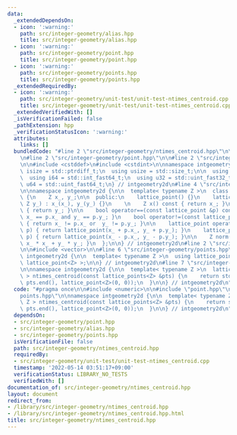 ```yaml
---
data:
  _extendedDependsOn:
  - icon: ':warning:'
    path: src/integer-geometry/alias.hpp
    title: src/integer-geometry/alias.hpp
  - icon: ':warning:'
    path: src/integer-geometry/point.hpp
    title: src/integer-geometry/point.hpp
  - icon: ':warning:'
    path: src/integer-geometry/points.hpp
    title: src/integer-geometry/points.hpp
  _extendedRequiredBy:
  - icon: ':warning:'
    path: src/integer-geometry/unit-test/unit-test-ntimes_centroid.cpp
    title: src/integer-geometry/unit-test/unit-test-ntimes_centroid.cpp
  _extendedVerifiedWith: []
  _isVerificationFailed: false
  _pathExtension: hpp
  _verificationStatusIcon: ':warning:'
  attributes:
    links: []
  bundledCode: "#line 2 \"src/integer-geometry/ntimes_centroid.hpp\"\n\n#include <numeric>\n\
    \n#line 2 \"src/integer-geometry/point.hpp\"\n\n#line 2 \"src/integer-geometry/alias.hpp\"\
    \n\n#include <cstddef>\n#include <cstdint>\n\nnamespace intgeometry2d {\n  using\
    \ isize = std::ptrdiff_t;\n  using usize = std::size_t;\n\n  using i32 = std::int_fast32_t;\n\
    \  using i64 = std::int_fast64_t;\n  using u32 = std::uint_fast32_t;\n  using\
    \ u64 = std::uint_fast64_t;\n} // intgeometry2d\n#line 4 \"src/integer-geometry/point.hpp\"\
    \n\nnamespace intgeometry2d {\n\n  template< typename Z >\n  class lattice_point\
    \ {\n    Z x_, y_;\n\n  public:\n    lattice_point() {}\n    lattice_point(Z x_,\
    \ Z y_) : x_(x_), y_(y_) {}\n    \n    Z x() const { return x_; }\n    Z y() const\
    \ { return y_; }\n\n    bool operator==(const lattice_point &p) const { return\
    \ x_ == p.x_ and y_ == p.y_; }\n    bool operator!=(const lattice_point &p) const\
    \ { return x_ != p.x_ or  y_ != p.y_; }\n\n    lattice_point operator+(lattice_point\
    \ p) { return lattice_point(x_ + p.x_, y_ + p.y_); }\n    lattice_point operator-(lattice_point\
    \ p) { return lattice_point(x_ - p.x_, y_ - p.y_); }\n\n    Z norm() const { return\
    \ x_ * x_ + y_ * y_; }\n  };\n\n} // intgeometry2d\n#line 2 \"src/integer-geometry/points.hpp\"\
    \n\n#include <vector>\n\n#line 6 \"src/integer-geometry/points.hpp\"\n\nnamespace\
    \ intgeometry2d {\n\n  template< typename Z >\n  using lattice_points = std::vector<\
    \ lattice_point<Z> >;\n\n} // intgeometry2d\n#line 7 \"src/integer-geometry/ntimes_centroid.hpp\"\
    \n\nnamespace intgeometry2d {\n\n  template< typename Z >\n  lattice_point< Z\
    \ > ntimes_centroid(const lattice_points<Z> &pts) {\n    return std::accumulate(pts.begin(),\
    \ pts.end(), lattice_point<Z>(0, 0));\n  }\n\n} // intgeometry2d\n"
  code: "#pragma once\n\n#include <numeric>\n\n#include \"point.hpp\"\n#include \"\
    points.hpp\"\n\nnamespace intgeometry2d {\n\n  template< typename Z >\n  lattice_point<\
    \ Z > ntimes_centroid(const lattice_points<Z> &pts) {\n    return std::accumulate(pts.begin(),\
    \ pts.end(), lattice_point<Z>(0, 0));\n  }\n\n} // intgeometry2d\n"
  dependsOn:
  - src/integer-geometry/point.hpp
  - src/integer-geometry/alias.hpp
  - src/integer-geometry/points.hpp
  isVerificationFile: false
  path: src/integer-geometry/ntimes_centroid.hpp
  requiredBy:
  - src/integer-geometry/unit-test/unit-test-ntimes_centroid.cpp
  timestamp: '2022-05-14 03:51:17+09:00'
  verificationStatus: LIBRARY_NO_TESTS
  verifiedWith: []
documentation_of: src/integer-geometry/ntimes_centroid.hpp
layout: document
redirect_from:
- /library/src/integer-geometry/ntimes_centroid.hpp
- /library/src/integer-geometry/ntimes_centroid.hpp.html
title: src/integer-geometry/ntimes_centroid.hpp
---
```

